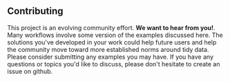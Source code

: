 ## Contributing

This project is an evolving community effort. **We want to hear from you!**. Many workflows involve some version of the examples discussed here. The solutions you've developed in your work could help future users and help the community move toward more established norms around tidy data. Please consider submitting any examples you may have. If you have any questions or topics you'd like to discuss, please don't hesitate to create an issue on github. 


